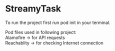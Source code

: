 # StreamyTask
To run the project first run pod init in your terminal.

Pod files used in following project:\
Alamofire -> for API requests\
Reachablity -> for checking Internet connection
 
